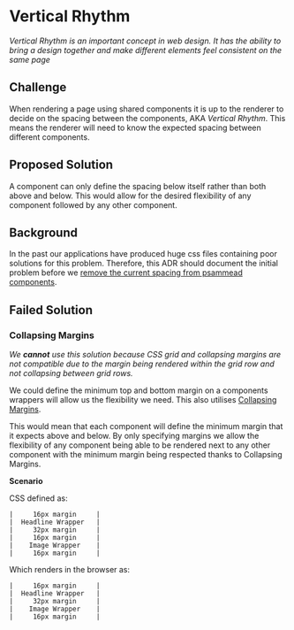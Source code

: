 # Vertical Rhythm

_Vertical Rhythm is an important concept in web design. It has the ability to bring a design together and make different elements feel consistent on the same page_

## Challenge

When rendering a page using shared components it is up to the renderer to decide on the spacing between the components, AKA _Vertical Rhythm_. This means the renderer will need to know the expected spacing between different components. 

## Proposed Solution

A component can only define the spacing below itself rather than both above and below. This would allow for the desired flexibility of any component followed by any other component.

## Background

In the past our applications have produced huge css files containing poor solutions for this problem. Therefore, this ADR should document the initial problem before we [remove the current spacing from psammead components](https://github.com/bbc/psammead/issues/399).

## Failed Solution

### Collapsing Margins

_We **cannot** use this solution because CSS grid and collapsing margins are not compatible due to the margin being rendered within the grid row and not collapsing between grid rows._

We could define the minimum top and bottom margin on a components wrappers will allow us the flexibility we need. This also utilises [Collapsing Margins](https://css-tricks.com/what-you-should-know-about-collapsing-margins/). 

This would mean that each component will define the minimum margin that it expects above and below. By only specifying margins we allow the flexibility of any component being able to be rendered next to any other component with the minimum margin being respected thanks to Collapsing Margins. 

**Scenario**

CSS defined as:
```
|     16px margin     |
|  Headline Wrapper   |
|     32px margin     |
|     16px margin     |
|    Image Wrapper    |
|     16px margin     |
```

Which renders in the browser as:

```
|     16px margin     |
|  Headline Wrapper   |
|     32px margin     |
|    Image Wrapper    |
|     16px margin     |
```
